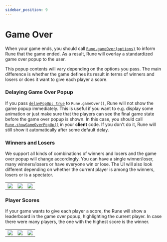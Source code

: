 ```yaml
---
sidebar_position: 9
---
```


# Game Over

When your game ends, you should call
[`Rune.gameOver(options)`](../api/multiplayer.md#runegameoveroptions) to
inform Rune that the game ended. As a result, Rune will overlay a standardized
game over popup to the user.

This popup contents will vary depending on the options you pass. The main
difference is whether the game defines its result in terms of winners and losers
or does it want to give each player a score.

### Delaying Game Over Popup

If you pass
[`delayPopUp: true`](../api/multiplayer.md#delaypopup-boolean--undefined)
to `Rune.gameOver()`, Rune will not show the game
popup immediately. This is useful if you want to e.g. display some animation or
just make sure that the players can see the final game state before the game
over popup is shown. In this case, you should call
[`Rune.showGameOverPopUp()`](../api/multiplayer.md#runeshowgameoverpopup) in
your **client** code. If you don't do it, Rune will still show it automatically
after some default delay.

### Winners and Losers

We support all kinds of combinations of winners and losers and the game over
popup will change accordingly. You can have a single winner/loser, many
winners/losers or have everyone win or lose. The UI will also look different
depending on whether the current player is among the winners, losers or is a
spectator.

|                                                                                                           |                                                                                                           |                                                                                                           |
| --------------------------------------------------------------------------------------------------------- | --------------------------------------------------------------------------------------------------------- | :-------------------------------------------------------------------------------------------------------- |
| ![](https://user-images.githubusercontent.com/7106681/224114798-de66f739-d7a0-45b5-be6c-e597fdcfa6b0.PNG) | ![](https://user-images.githubusercontent.com/7106681/224114770-e0c78fce-b4dd-49d6-83e0-972cf86e706b.PNG) | ![](https://user-images.githubusercontent.com/7106681/224114768-dc1b5933-28b7-42d3-980f-49b6b510f045.PNG) |

### Player Scores

If your game wants to give each player a score, the Rune will show a leaderboard
in the game over popup, highlighting the current player. In case there were many
players, the one with the highest score is the winner.

|                                                                                                           |                                                                                                           |                                                                                                           |
| --------------------------------------------------------------------------------------------------------- | --------------------------------------------------------------------------------------------------------- | --------------------------------------------------------------------------------------------------------- |
| ![](https://user-images.githubusercontent.com/7106681/224114746-2708afe3-3545-44e7-9a2c-5c28e8dbbfd1.PNG) | ![](https://user-images.githubusercontent.com/7106681/224114741-4f046eaf-e6e2-4fc0-b832-feada6b821a1.PNG) | ![](https://user-images.githubusercontent.com/7106681/224114732-a1bd0502-4673-459d-b865-ba60ae9c6cac.PNG) |
